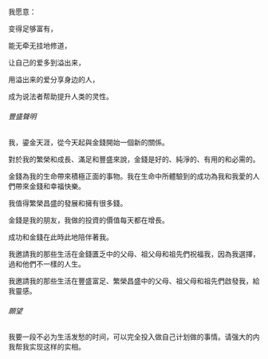 我愿意：

变得足够富有，

能无牵无挂地修道，

让自己的爱多到溢出来，

用溢出来的爱分享身边的人，

成为说法者帮助提升人类的灵性。



###### 豐盛聲明

我，鎏金天涯，從今天起與金錢開始一個新的關係。

對於我的繁榮和成長、滿足和豐盛來說，金錢是好的、純淨的、有用的和必需的。

金錢為我的生命帶來積極正面的事物。我在生命中所體驗到的成功為我和我愛的人們帶來金錢和幸福快樂。

我值得繁榮昌盛的發展和擁有很多錢。

金錢是我的朋友，我做的投資的價值每天都在增長。

成功和金錢在此時此地陪伴著我。

我邀請我的那些生活在金錢匱乏中的父母、祖父母和祖先們祝福我，因為我選擇，過和他們不一樣的人生。

我邀請我的那些生活在豐盛富足、繁榮昌盛中的父母、祖父母和祖先們啟發我，給我靈感。



###### 願望

我要一段不必为生活发愁的时间，可以完全投入做自己计划做的事情。请强大的内我帮我实现这样的实相。